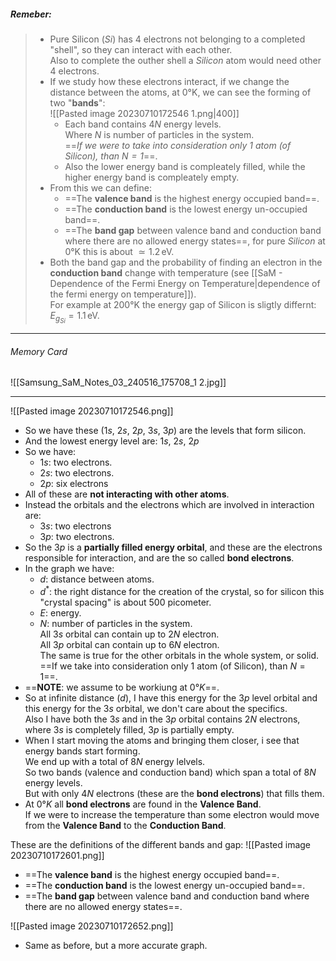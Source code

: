 ##### ***Remeber***:

> - Pure Silicon (*Si*) has $4$ electrons not belonging to a completed "shell", so they can interact with each other.<br>Also to complete the outher shell a *Silicon* atom would need other $4$ electrons.
> - If we study how these electrons interact, if we change the distance between the atoms, at $0°\text{K}$, we can see the forming of two "**bands**":<br>![[Pasted image 20230710172546 1.png|400]]
> 	- Each band contains $4N$ energy levels.<br>Where $N$ is number of particles in the system.<br>==*If we were to take into consideration only $1$ atom (of Silicon), than $N=1$*==.
> 	- Also the lower energy band is compleately filled, while the higher energy band is compleately empty.
> - From this we can define:
> 	- ==The **valence band** is the highest energy occupied band==.
> 	- ==The **conduction band** is the lowest energy un-occupied band==. 
> 	- ==The **band gap** between valence band and conduction band where there are no allowed energy states==, for pure *Silicon* at $0°\text{K}$ this is about $\simeq 1.2 \,\text{eV}$.
> - Both the band gap and the probability of finding an electron in the **conduction band** change with temperature (see [[SaM - Dependence of the Fermi Energy on Temperature|dependence of the fermi energy on temperature]]).<br>For example at $200 °\text{K}$ the energy gap of Silicon is sligtly differnt: $E_{g_{Si}} = 1.1 \,\text{eV}$.
---
###### Memory Card
![[Samsung_SaM_Notes_03_240516_175708_1 2.jpg]]

---
![[Pasted image 20230710172546.png]]
- So we have these ($1s$, $2s$, $2p$, $3s$, $3p$) are the levels that form silicon. 
- And the lowest energy level are: $1s$, $2s$, $2p$
- So we have:
	- $1s$: two electrons.
	- $2s$: two electrons.
	- $2p$: six electrons
- All of these are **not interacting with other atoms**.
- Instead the orbitals and the electrons which are involved in interaction are:
	- $3s$: two electrons
	- $3p$: two electrons.
- So the $3p$ is a **partially filled energy orbital**, and these are the electrons responsible for interaction, and are the so called **bond electrons**.
- In the graph we have:
	- $d$: distance between atoms.
	- $d^*$: the right distance for the creation of the crystal, so for silicon this "crystal spacing" is about $500$ picometer.
	- $E$: energy.
	- $N$: number of particles in the system.<br>All $3s$ orbital can contain up to $2N$ electron.<br>All $3p$ orbital can contain up to $6N$ electron.<br>The same is true for the other orbitals in the whole system, or solid.<br>==If we take into consideration only $1$ atom (of Silicon), than $N=1$==.
- ==**NOTE**: we assume to be workiung at $0°K$==.
- So at infinite distance ($d$), I have this energy for the $3p$ level orbital and this energy for the $3s$ orbital, we don't care about the specifics.<br>Also I have both the $3s$ and in the $3p$ orbital contains $2N$ electrons, where $3s$ is completely filled, $3p$ is partially empty.
- When I start moving the atoms and bringing them closer, i see that energy bands start forming.<br>We end up with a total of $8N$ energy lelvels.<br>So two bands (valence and conduction band) which span a total of $8N$ energy levels.<br>But with only $4N$ electrons (these are the **bond electrons**) that fills them.
- At $0°K$ all **bond electrons** are found in the **Valence Band**.<br>If we were to increase the temperature than some electron would move from the **Valence Band** to the **Conduction Band**.

These are the definitions of the different bands and gap:
![[Pasted image 20230710172601.png]]
- ==The **valence band** is the highest energy occupied band==. 
- ==The **conduction band** is the lowest energy un-occupied band==. 
- ==The **band gap** between valence band and conduction band where there are no allowed energy states==. 

![[Pasted image 20230710172652.png]]
- Same as before, but a more accurate graph.